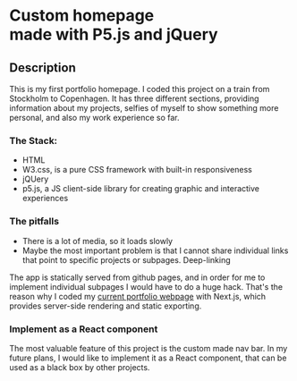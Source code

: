 <MainGrid>

<HeaderTitle>
  
# Custom homepage <br/> made with P5.js and jQuery

<TitleAction href="https://github.com/stefanosAgelastos/static-homepage-p5-js" label="Go to github repo" />
<TitleAction href="https://www.stefworks.ml/static-homepage-p5-js/" label="Go to demo" />
</HeaderTitle>


<InfoGrid>

<InfoPaper>
  
## Description

This is my first portfolio homepage. I coded this project on a train from Stockholm to Copenhagen. It has three different sections, providing information about my projects, selfies of myself to show something more personal, and also my work experience so far.

</InfoPaper>

<InfoPaper>
<MyChip label="HTML"/>
<MyChip label="W3.css"/>
<MyChip label="jQuery"/>
<MyChip label="p5.js"/>
</InfoPaper>

</InfoGrid>

<PanelGrid>
<Panel id="1" heading="What?" secondaryHeading="About the technologies I used" >

### The Stack:
- HTML
- W3.css, is a pure CSS framework with built-in responsiveness
- jQUery
- p5.js, a JS client-side library for creating graphic and interactive experiences

</Panel>

<Panel id="2" heading="What not?" secondaryHeading="Things that don't work well" >

### The pitfalls

- There is a lot of media, so it loads slowly
- Maybe the most important problem is that I cannot share individual links that point to specific projects or subpages. Deep-linking

The app is statically served from github pages, and in order for me to implement individual subpages I would have to do a huge hack. That's the reason why I coded my [current portfolio webpage](https://www.stefworks.ml) with Next.js, which provides server-side rendering and static exporting.

</Panel>

<Panel id="3" heading="What now?" secondaryHeading="Future plans" >

### Implement as a React component

The most valuable feature of this project is the custom made nav bar. In my future plans, I would like to implement it as a React component, that can be used as a black box by other projects.
</Panel>

</PanelGrid>


</MainGrid>
